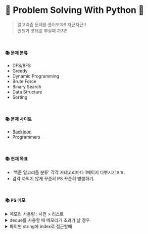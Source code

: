 # 🤗 Problem Solving With Python 🤗
> 알고리즘 문제를 풀어보자!! 차근차근!!<br/>
> 언젠가 코테를 뿌실때 까지!!

<br/>

#### 📚 문제 분류
- DFS/BFS
- Greedy
- Dynamic Programming
- Brute Force
- Binary Search
- Data Structure
- Sorting

</br>

#### 📚 문제 사이트
- <a href="https://www.acmicpc.net/user/jsb100800"/>Baekjoon</a>
- Programmers

</br>

#### 📚 현재 목표
- '백준 알고리즘 분류' 각각 카테고리마다 1페이지 다뿌시기ㅎㅎ.
- 감각 까먹지 않게 꾸준히 PS 꾸준히 병행하기.

</br>

#### 📚 PS 메모

<details>
<summary>메모리 사용량 : 사전 > 리스트</summary>
  
</br>

```
✔️ 메모리 초과 날 경우, 사전으로 구현한 그래프를 리스트로 바꿔보기.(visit 사전 등)
✔️ 백준 1967 트리의 지름 문제
```

</details>

<details>
<summary>deque를 사용할 때 메모리가 초과가 날 경우</summary>
  
</br>

```
✔️ deque에는 중복된 값들이 들어갈 수도 있기 때문에, 같은 동작을 반복할 우려가 있다!
✔️ 이 경우 set을 이용해서 반복된 로직을 없앨 수 있다.
✔️ 집합에서 pop은 임의의 수를 꺼낸다 -> 어차피 bfs 돌리면 큐 안에 있는 모든 지점에서 돌아가기 때문에 상관이 없어짐.
✔️ 백준 1987 알파벳 문제
```

</details>

<details>
<summary>파이썬 string에 index로 접근할때</summary>

</br>
  
``` python
✔️ 아래 코드처럼 string 그대로 접근하는 것이 아닌, list화 해서 인덱스로 접근하는것이 시간 측면에서 빠르다.
✔️ 백준 1987 알파벳 문제
```
  
``` python
  str = "abcd"
  str_lst = list(str)

  print(str[1])
  print(str_list[1])
```

</details>


